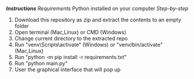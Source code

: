 ***Instructions***
*Requirements*
Python installed on your computer
*Step-by-step*
1. Download this repository as zip and extract the contents to an empty folder
2. Open terminal (Mac,Linux) or CMD (Windows)
3. Change current directory to the extracted repo
4. Run "venv\Scripts\activate" (Windows) or "venv/bin/activate" (Mac,Linux)
5. Run "python -m pip install -r requirements.txt"
6. Run "python main.py"
7. User the graphical interface that will pop up
